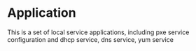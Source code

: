 # Application
This is a set of local service applications, including pxe service configuration and dhcp service, dns service, yum service
